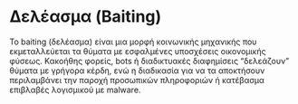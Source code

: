 # Δελέασμα (Baiting)

Το baiting (δελέασμα) είναι μια μορφή κοινωνικής μηχανικής που εκμεταλλεύεται τα θύματα με εσφαλμένες υποσχέσεις οικονομικής φύσεως. Κακοήθης φορείς, bots ή διαδικτυακές διαφημίσεις “δελεάζουν” θύματα με γρήγορα κέρδη, ενώ η διαδικασία για να τα αποκτήσουν περιλαμβάνει την παροχή προσωπικών πληροφοριών ή κατέβασμα επιβλαβές λογισμικού με malware.
